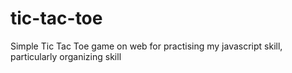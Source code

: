 # tic-tac-toe
Simple Tic Tac Toe game on web for practising my javascript skill, particularly organizing skill
